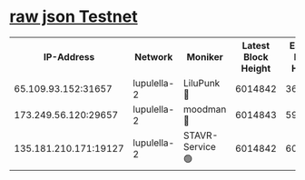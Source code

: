[raw json Testnet](https://rpc-check.jaclalt.stavr.tech/jaclalt/rpc-jaclalt-result.json)
=

<table><tr><th>IP-Address</th><th>Network</th><th>Moniker</th><th>Latest Block Height</th><th>Earliest Block Height</th><th>Catching Up</th><th>Tx Index</th><th>Voting Power</th><th>Scan Time</th></tr><tr><td>65.109.93.152:31657</td><td>lupulella-2</td><td>LiluPunk 🔴</td><td>6014842</td><td>3688866</td><td>False</td><td>on</td><td>685133</td><td>2024-01-02T20:35:02.379917134UTC</td></tr><tr><td>173.249.56.120:29657</td><td>lupulella-2</td><td>moodman 🔴</td><td>6014843</td><td>5914843</td><td>False</td><td>off</td><td>769094</td><td>2024-01-02T20:35:08.875417522UTC</td></tr><tr><td>135.181.210.171:19127</td><td>lupulella-2</td><td>STAVR-Service 🟢</td><td>6014842</td><td>6013201</td><td>False</td><td>on</td><td>0</td><td>2024-01-02T20:35:02.054903773UTC</td></tr></table>
